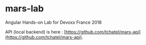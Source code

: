 # mars-lab

Angular Hands-on Lab for Devoxx France 2018

API (local backend) is here : [https://github.com/tchatel/mars-api](https://github.com/tchatel/mars-api).

